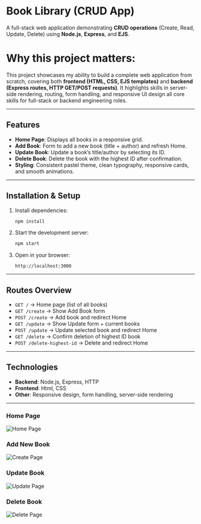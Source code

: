 #  Book Library (CRUD App)

A full-stack web application demonstrating **CRUD operations** (Create, Read, Update, Delete) using **Node.js**, **Express**, and **EJS**.  
 

# **Why this project matters:**  
This project showcases my ability to build a complete web application from scratch, covering both **frontend (HTML, CSS, EJS templates)** and **backend (Express routes, HTTP GET/POST requests)**. It highlights skills in server-side rendering, routing, form handling, and responsive UI design all core skills for full-stack or backend engineering roles.

---

##  Features
- **Home Page**: Displays all books in a responsive grid.  
- **Add Book**: Form to add a new book (title + author) and refresh Home.  
- **Update Book**: Update a book’s title/author by selecting its ID.  
- **Delete Book**: Delete the book with the highest ID after confirmation.  
- **Styling**: Consistent pastel theme, clean typography, responsive cards, and smooth animations.  

---

##  Installation & Setup



1. Install dependencies:

   ```bash
   npm install
   ```

2. Start the development server:

   ```bash
   npm start
   ```

3. Open in your browser:

   ```
   http://localhost:3000
   ```

---

##  Routes Overview

* `GET /` → Home page (list of all books)
* `GET /create` → Show Add Book form
* `POST /create` → Add book and redirect Home
* `GET /update` → Show Update form + current books
* `POST /update` → Update selected book and redirect Home
* `GET /delete` → Confirm deletion of highest ID book
* `POST /delete-highest-id` → Delete and redirect Home

---

##  Technologies

* **Backend**: Node.js, Express, HTTP
* **Frontend**: Html, CSS
* **Other**: Responsive design, form handling, server-side rendering

---
### Home Page
![Home Page](<img width="427" height="263" alt="image" src="https://github.com/user-attachments/assets/96c024d3-ca00-4527-ad47-75ef496278e8" />)

### Add New Book
![Create Page](<img width="409" height="256" alt="image" src="https://github.com/user-attachments/assets/5d9199c8-42cb-481f-97df-e4078c9ee520" />
)

### Update Book
![Update Page](<img width="416" height="282" alt="image" src="https://github.com/user-attachments/assets/da9b10a0-89de-47b7-8533-2f0227485ee4" />
)

### Delete Book
![Delete Page](<img width="430" height="286" alt="image" src="https://github.com/user-attachments/assets/9e3330bb-51cc-49c0-bc81-3d3101e52f4a" />
)




